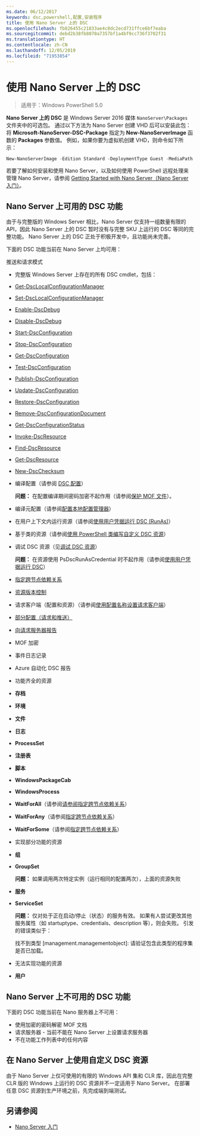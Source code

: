 ```yaml
---
ms.date: 06/12/2017
keywords: dsc,powershell,配置,安装程序
title: 使用 Nano Server 上的 DSC
ms.openlocfilehash: fb826455c21833ae4c8dc2ecd731ffce6bf7eaba
ms.sourcegitcommit: debd2b38fb8070a7357bf1a4bf9cc736f3702f31
ms.translationtype: HT
ms.contentlocale: zh-CN
ms.lasthandoff: 12/05/2019
ms.locfileid: "71953854"
---
```

# <a name="using-dsc-on-nano-server"></a>使用 Nano Server 上的 DSC

> 适用于：Windows PowerShell 5.0

**Nano Server 上的 DSC** 是 Windows Server 2016 媒体 `NanoServer\Packages` 文件夹中的可选包。 通过以下方法为 Nano Server 创建 VHD 后可以安装此包：将 **Microsoft-NanoServer-DSC-Package** 指定为 **New-NanoServerImage** 函数的 **Packages** 参数值。 例如，如果你要为虚拟机创建 VHD，则命令如下所示：

```powershell
New-NanoServerImage -Edition Standard -DeploymentType Guest -MediaPath f:\ -BasePath .\Base -TargetPath .\Nano1\Nano.vhd -ComputerName Nano1 -Packages Microsoft-NanoServer-DSC-Package
```

若要了解如何安装和使用 Nano Server，以及如何使用 PowerShell 远程处理来管理 Nano Server，请参阅 [Getting Started with Nano Server（Nano Server 入门）](/windows-server/get-started/getting-started-with-nano-server)。

## <a name="dsc-features-available-on-nano-server"></a>Nano Server 上可用的 DSC 功能

由于与完整版的 Windows Server 相比，Nano Server 仅支持一组数量有限的 API，因此 Nano Server 上的 DSC 暂时没有与完整 SKU 上运行的 DSC 等同的完整功能。 Nano Server 上的 DSC 正处于积极开发中，且功能尚未完善。

下面的 DSC 功能当前在 Nano Server 上均可用：

推送和请求模式

- 完整版 Windows Server 上存在的所有 DSC cmdlet，包括：
- [Get-DscLocalConfigurationManager](/powershell/module/PSDesiredStateConfiguration/Get-DscLocalConfigurationManager)
- [Set-DscLocalConfigurationManager](/powershell/module/PSDesiredStateConfiguration/Set-DscLocalConfigurationManager)
- [Enable-DscDebug](/powershell/module/PSDesiredStateConfiguration/Enable-DscDebug)
- [Disable-DscDebug](/powershell/module/PSDesiredStateConfiguration/Disable-DscDebug)
- [Start-DscConfiguration](/powershell/module/psdesiredstateconfiguration/start-dscconfiguration)
- [Stop-DscConfiguration](/powershell/module/PSDesiredStateConfiguration/Stop-DscConfiguration)
- [Get-DscConfiguration](/powershell/module/PSDesiredStateConfiguration/Get-DscConfiguration)
- [Test-DscConfiguration](/powershell/module/psdesiredstateconfiguration/Test-DSCConfiguration)
- [Publish-DscConfiguration](/powershell/module/PSDesiredStateConfiguration/Publish-DscConfiguration)
- [Update-DscConfiguration](/powershell/module/PSDesiredStateConfiguration/Update-DscConfiguration)
- [Restore-DscConfiguration](/powershell/module/PSDesiredStateConfiguration/Restore-DscConfiguration)
- [Remove-DscConfigurationDocument](/powershell/module/PSDesiredStateConfiguration/Remove-DscConfigurationDocument)
- [Get-DscConfigurationStatus](/powershell/module/PSDesiredStateConfiguration/Get-DscConfigurationStatus)
- [Invoke-DscResource](/powershell/module/PSDesiredStateConfiguration/Invoke-DscResource)
- [Find-DscResource](/powershell/module/powershellget/find-dscresource?view=powershell-6)
- [Get-DscResource](/powershell/module/PSDesiredStateConfiguration/Get-DscResource)
- [New-DscChecksum](/powershell/module/PSDesiredStateConfiguration/New-DSCCheckSum)

- 编译配置（请参阅 [DSC 配置](../configurations/configurations.md)）

  **问题：** 在配置编译期间密码加密不起作用（请参阅[保护 MOF 文件](../pull-server/secureMOF.md)）。

- 编译元配置（请参阅[配置本地配置管理器](../managing-nodes/metaConfig.md)）

- 在用户上下文内运行资源（请参阅[使用用户凭据运行 DSC (RunAs)](../configurations/runAsUser.md)）

- 基于类的资源（请参阅[使用 PowerShell 类编写自定义 DSC 资源](/previous-versions//dn948461(v=technet.10))）

- 调试 DSC 资源（见[调试 DSC 资源](../troubleshooting/debugResource.md)）

  **问题：** 在资源使用 PsDscRunAsCredential 时不起作用（请参阅[使用用户凭据运行 DSC](../configurations/runAsUser.md)）

- [指定跨节点依赖关系](../configurations/crossNodeDependencies.md)

- [资源版本控制](../configurations/sxsResource.md)

- 请求客户端（配置和资源）（请参阅[使用配置名称设置请求客户端](../pull-server/pullClientConfigNames.md)）

- [部分配置（请求和推送）](../pull-server/partialConfigs.md)

- [向请求服务器报告](../pull-server/reportServer.md)

- MOF 加密

- 事件日志记录

- Azure 自动化 DSC 报告

- 功能齐全的资源

- **存档**
- **环境**
- **文件**
- **日志**
- **ProcessSet**
- **注册表**
- **脚本**
- **WindowsPackageCab**
- **WindowsProcess**
- **WaitForAll**（请参阅[请参阅指定跨节点依赖关系](../configurations/crossNodeDependencies.md)）
- **WaitForAny**（请参阅[指定跨节点依赖关系](../configurations/crossNodeDependencies.md)）
- **WaitForSome**（请参阅[指定跨节点依赖关系](../configurations/crossNodeDependencies.md)）

- 实现部分功能的资源
- **组**
- **GroupSet**

  **问题：** 如果调用两次特定实例（运行相同的配置两次），上面的资源失败

- **服务**
- **ServiceSet**

  **问题：** 仅对处于正在启动/停止（状态）的服务有效。 如果有人尝试更改其他服务属性（如 startuptype、credentials、description 等），则会失败。 引发的错误类似于：

  找不到类型 [management.managementobject]: 请验证包含此类型的程序集是否已加载。 

- 无法实现功能的资源
- **用户**

## <a name="dsc-features-not-available-on-nano-server"></a>Nano Server 上不可用的 DSC 功能

下面的 DSC 功能当前在 Nano 服务器上不可用：

- 使用加密的密码解密 MOF 文档
- 请求服务器 - 当前不能在 Nano Server 上设置请求服务器
- 不在功能工作列表中的任何内容

## <a name="using-custom-dsc-resources-on-nano-server"></a>在 Nano Server 上使用自定义 DSC 资源

由于 Nano Server 上仅可使用的有限的 Windows API 集和 CLR 库，因此在完整 CLR 版的 Windows 上运行的 DSC 资源并不一定适用于 Nano Server。
在部署任意 DSC 资源到生产环境之前，先完成端到端测试。

## <a name="see-also"></a>另请参阅

- [Nano Server 入门](/windows-server/get-started/getting-started-with-nano-server)
